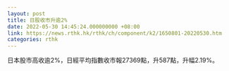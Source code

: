 ```yaml
---
layout: post
title: 日股收市升逾2%
date: 2022-05-30 14:45:24.000000000 +08:00
link: https://news.rthk.hk/rthk/ch/component/k2/1650801-20220530.htm
categories: rthk
---
```


日本股市高收逾2%，日經平均指數收市報27369點，升587點，升幅2.19%。
